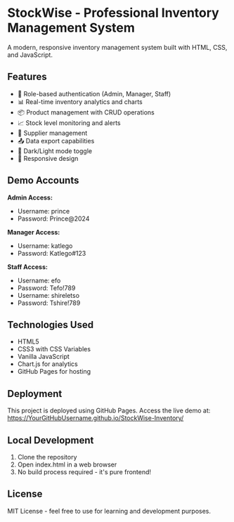 ﻿# StockWise - Professional Inventory Management System

A modern, responsive inventory management system built with HTML, CSS, and JavaScript.

## Features

- 🔐 Role-based authentication (Admin, Manager, Staff)
- 📊 Real-time inventory analytics and charts
- 📦 Product management with CRUD operations
- 📈 Stock level monitoring and alerts
- 🏢 Supplier management
- 📤 Data export capabilities
- 🌙 Dark/Light mode toggle
- 📱 Responsive design

## Demo Accounts

**Admin Access:**
- Username: prince
- Password: Prince@2024

**Manager Access:**
- Username: katlego
- Password: Katlego#123

**Staff Access:**
- Username: 	efo
- Password: Tefo!789
- Username: 	shireletso
- Password: Tshire!789

## Technologies Used

- HTML5
- CSS3 with CSS Variables
- Vanilla JavaScript
- Chart.js for analytics
- GitHub Pages for hosting

## Deployment

This project is deployed using GitHub Pages. Access the live demo at:
https://YourGitHubUsername.github.io/StockWise-Inventory/

## Local Development

1. Clone the repository
2. Open index.html in a web browser
3. No build process required - it's pure frontend!

## License

MIT License - feel free to use for learning and development purposes.

